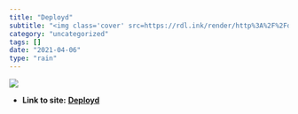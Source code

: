 ```yaml
---
title: "Deployd"
subtitle: "<img class='cover' src=https://rdl.ink/render/http%3A%2F%2Fdeployd.com>"
category: "uncategorized"
tags: []
date: "2021-04-06"
type: "rain"
---
```

<img class="cover" src=https://rdl.ink/render/http%3A%2F%2Fdeployd.com>


* **Link to site:** **[Deployd](http://deployd.com)**